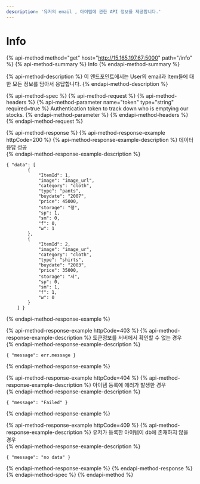 ```yaml
---
description: '유저의 email , 아이템에 관한 API 정보를 제공합니다.'
---
```


# Info

{% api-method method="get" host="http://15.165.197.67:5000" path="/info" %}
{% api-method-summary %}
Info
{% endapi-method-summary %}

{% api-method-description %}
 이 엔드포인트에서는 User의 email과 Item들에 대한 모든 정보를 담아서 응답합니다.
{% endapi-method-description %}

{% api-method-spec %}
{% api-method-request %}
{% api-method-headers %}
{% api-method-parameter name="token" type="string" required=true %}
Authentication token to track down who is emptying our stocks.
{% endapi-method-parameter %}
{% endapi-method-headers %}
{% endapi-method-request %}

{% api-method-response %}
{% api-method-response-example httpCode=200 %}
{% api-method-response-example-description %}
 데이터 응답 성공   
{% endapi-method-response-example-description %}

```
{ "data": [
        {
            "ItemId": 1,
            "image": "image_url",
            "category": "cloth",
            "type": "pants",
            "buydate": "2007",
            "price": 45000,
            "storage": "행",
            "sp": 1,
            "sm": 0,
            "f": 0,
            "w": 1
        },
        {
            "ItemId": 2,
            "image": "image_ur",
            "category": "cloth",
            "type": "shirts",
            "buydate": "2003",
            "price": 35000,
            "storage": "서",
            "sp": 0,
            "sm": 1,
            "f": 1,
            "w": 0
        }
    ] }
```
{% endapi-method-response-example %}

{% api-method-response-example httpCode=403 %}
{% api-method-response-example-description %}
 토큰정보를 서버에서 확인할 수 없는 경우   
{% endapi-method-response-example-description %}

```
{ "message": err.message }
```
{% endapi-method-response-example %}

{% api-method-response-example httpCode=404 %}
{% api-method-response-example-description %}
 아이템 등록에 에러가  발생한 경우  
{% endapi-method-response-example-description %}

```
{ "message": "Failed" }
```
{% endapi-method-response-example %}

{% api-method-response-example httpCode=409 %}
{% api-method-response-example-description %}
 유저가  등록한 아이템이 db에 존재하지 않을 경우  
{% endapi-method-response-example-description %}

```
{ "message": "no data" }
```
{% endapi-method-response-example %}
{% endapi-method-response %}
{% endapi-method-spec %}
{% endapi-method %}



